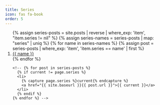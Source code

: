 ```yaml
---
title: Series
icon: fas fa-book
order: 5
---
```


  <ol>
    {% assign series-posts = site.posts | reverse | where_exp: 'item', "item.series != nil" %}
    {% assign series-names = series-posts | map: "series" | uniq %}
    {% for name in series-names %}
      {% assign post = series-posts | where_exp: 'item', 'item.series == name' | first %}
      <li>
        <a href="{{ post.baseurl }}{{ post.url }}">{{ name }}</a>
      </li>
    {% endfor %}

    <!-- {% for post in series-posts %}
      {% if current != page.series %}
      <li>
        {% capture page.series %}current{% endcapture %}
        <a href="{{ site.baseurl }}{{ post.url }}">{{ current }}</a>
      </li>
      {% endif %}
    {% endfor %} -->
  </ol>